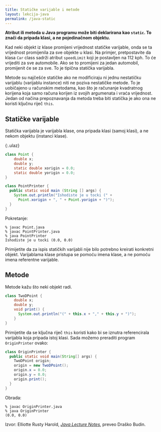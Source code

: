 ```yaml
---
title: Statičke varijable i metode
layout: lekcija-java
permalink: /java-static
---
```


**Atribut ili metoda u Java programu može biti deklarirana kao `static`. To znači da pripada klasi, a ne pojedinačnom objektu.**

Kad neki objekt iz klase promijeni vrijednost statičke varijable, onda se ta vrijednost promijenila za sve objekte u klasi. Na primjer, pretpostavite da klasa `Car` class sadrži atribut `speedLimit` koji je postavljen na 112 kph. To će vrijediti za sve automobile. Ako se to promijeni za jedan automobil, promijenit će se za sve. To je tipična statička varijabla.

Metode su najčešće statičke ako ne modificiraju ni jednu nestatičku varijablu (varijablu instance) niti ne poziva nestatičke metode. To je uobičajeno u računskim metodama, kao što je računanje kvadratnog korijena koja samo računa korijen iz svojih argumenata i vraća vrijednost. Jedan od načina prepoznavanja da metoda treba biti statička je ako ona ne koristi ključnu riječ `this`.

## Statičke varijable

Statička varijabla je varijabla klase, ona pripada klasi (samoj klasi), a ne nekom objektu (instanci klase).

{:.ulaz}
```java
class Point {
    double x;
    double y;
    static double xorigin = 0.0;
    static double yorigin = 0.0;
}

class PointPrinter {
  public static void main (String [] args) {
    System.out.println("Ishodiste je u tocki (" +
      Point.xorigin + ", " + Point.yorigin + ")");
  }
}
```

Pokretanje:
```
% javac Point.java
% javac PointPrinter.java
% java PointPrinter
Ishodiste je u tocki (0.0, 0.0)
```

Primijetite da za ispis statičkih varijabli nije bilo potrebno kreirati konkretni objekt. Varijablama klase pristupa se pomoću imena klase, a ne pomoću imena referentne varijable.

## Metode

Metode kažu što neki objekt radi.

```java
class TwoDPoint {
    double x;
    double y;
    void print() {
      System.out.println("(" + this.x + "," + this.y + ")");
    }
}
```

Primijetite da se ključna riječ `this` koristi kako bi se iznutra referencirala varijabla koja pripada istoj klasi. Sada možemo preraditi program `OriginPrinter` ovako:

```java
class OriginPrinter {
  public static void main(String[] args) {
    TwoDPoint origin;
    origin = new TwoDPoint();
    origin.x = 0.0;
    origin.y = 0.0;
    origin.print();
  }
}
```

Obrada:
```
% javac OriginPrinter.java
% java OriginPrinter
(0.0, 0.0)
```


Izvor: Elliotte Rusty Harold, *[Java Lecture Notes](//www.cafeaulait.org/course/index.html)*, preveo Draško Budin.
